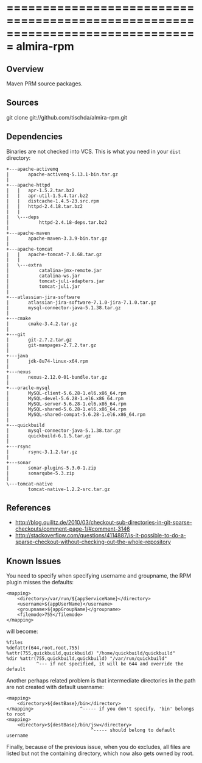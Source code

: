 ===============================================================================
almira-rpm
===============================================================================

Overview
--------
Maven PRM source packages.


Sources
-------
git clone git://github.com/tischda/almira-rpm.git


Dependencies
------------
Binaries are not checked into VCS. This is what you need in your `dist` directory:

~~~
+---apache-activemq
|       apache-activemq-5.13.1-bin.tar.gz
|
+---apache-httpd
|   |   apr-1.5.2.tar.bz2
|   |   apr-util-1.5.4.tar.bz2
|   |   distcache-1.4.5-23.src.rpm
|   |   httpd-2.4.18.tar.bz2
|   |
|   \---deps
|           httpd-2.4.18-deps.tar.bz2
|
+---apache-maven
|       apache-maven-3.3.9-bin.tar.gz
|
+---apache-tomcat
|   |   apache-tomcat-7.0.68.tar.gz
|   |
|   \---extra
|           catalina-jmx-remote.jar
|           catalina-ws.jar
|           tomcat-juli-adapters.jar
|           tomcat-juli.jar
|
+---atlassian-jira-software
|       atlassian-jira-software-7.1.0-jira-7.1.0.tar.gz
|       mysql-connector-java-5.1.38.tar.gz
|
+---cmake
|       cmake-3.4.2.tar.gz
|
+---git
|       git-2.7.2.tar.gz
|       git-manpages-2.7.2.tar.gz
|
+---java
|       jdk-8u74-linux-x64.rpm
|
+---nexus
|       nexus-2.12.0-01-bundle.tar.gz
|
+---oracle-mysql
|       MySQL-client-5.6.28-1.el6.x86_64.rpm
|       MySQL-devel-5.6.28-1.el6.x86_64.rpm
|       MySQL-server-5.6.28-1.el6.x86_64.rpm
|       MySQL-shared-5.6.28-1.el6.x86_64.rpm
|       MySQL-shared-compat-5.6.28-1.el6.x86_64.rpm
|
+---quickbuild
|       mysql-connector-java-5.1.38.tar.gz
|       quickbuild-6.1.5.tar.gz
|
+---rsync
|       rsync-3.1.2.tar.gz
|
+---sonar
|       sonar-plugins-5.3.0-1.zip
|       sonarqube-5.3.zip
|
\---tomcat-native
        tomcat-native-1.2.2-src.tar.gz
~~~


References
----------
* http://blog.quilitz.de/2010/03/checkout-sub-directories-in-git-sparse-checkouts/comment-page-1/#comment-3146
* http://stackoverflow.com/questions/4114887/is-it-possible-to-do-a-sparse-checkout-without-checking-out-the-whole-repository


Known Issues
------------
You need to specify <filemode> when specifying username and groupname, the
RPM plugin misses the defaults:

    <mapping>
        <directory>/var/run/${appServiceName}</directory>
        <username>${appUserName}</username>
        <groupname>${appGroupName}</groupname>
        <filemode>755</filemode>
    </mapping>

   will become:

    %files
    %defattr(644,root,root,755)
    %attr(755,quickbuild,quickbuild) "/home/quickbuild/quickbuild"
    %dir %attr(755,quickbuild,quickbuild) "/var/run/quickbuild"
               ^--- if not specified, it will be 644 and override the default

Another perhaps related problem is that intermediate directories in the path are
not created with default username:

    <mapping>
        <directory>${destBase}/bin</directory>
    </mapping>                 ^----- if you don't specify, 'bin' belongs to root
    <mapping>
        <directory>${destBase}/bin/jsw</directory>
                                   ^----- should belong to default username

Finally, because of the previous issue, when you do excludes, all files are
listed but not the containing directory, which now also gets owned by root.

